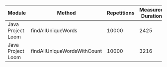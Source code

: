 | Module | Method | Repetitions | Measured Duration | Machine |
|---|---|---|---|---|
| Java Project Loom | findAllUniqueWords | 10000 | 2425 | Prototype |
| Java Project Loom | findAllUniqueWordsWithCount | 10000 | 3216 | Prototype |
